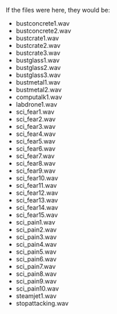 If the files were here, they would be:

* bustconcrete1.wav
* bustconcrete2.wav
* bustcrate1.wav
* bustcrate2.wav
* bustcrate3.wav
* bustglass1.wav
* bustglass2.wav
* bustglass3.wav
* bustmetal1.wav
* bustmetal2.wav
* computalk1.wav
* labdrone1.wav
* sci_fear1.wav
* sci_fear2.wav
* sci_fear3.wav
* sci_fear4.wav
* sci_fear5.wav
* sci_fear6.wav
* sci_fear7.wav
* sci_fear8.wav
* sci_fear9.wav
* sci_fear10.wav
* sci_fear11.wav
* sci_fear12.wav
* sci_fear13.wav
* sci_fear14.wav
* sci_fear15.wav
* sci_pain1.wav
* sci_pain2.wav
* sci_pain3.wav
* sci_pain4.wav
* sci_pain5.wav
* sci_pain6.wav
* sci_pain7.wav
* sci_pain8.wav
* sci_pain9.wav
* sci_pain10.wav
* steamjet1.wav
* stopattacking.wav